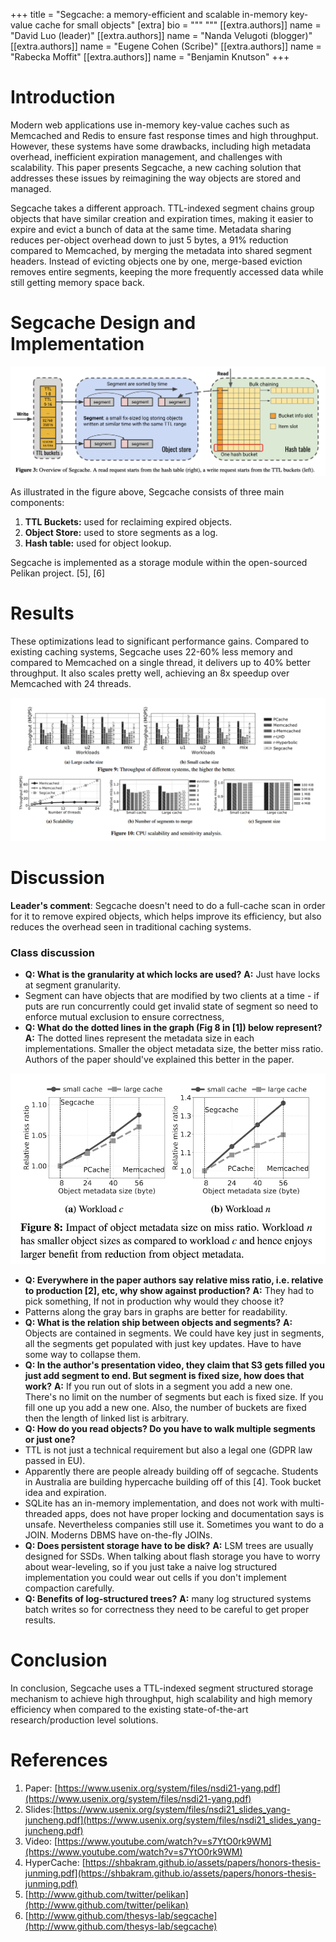 +++
title = "Segcache: a memory-efficient and scalable in-memory key-value cache for small objects"
[extra]
bio = """ """
[[extra.authors]]
name = "David Luo (leader)"
[[extra.authors]]
name = "Nanda Velugoti (blogger)"
[[extra.authors]]
name = "Eugene Cohen (Scribe)"
[[extra.authors]]
name = "Rabecka Moffit"
[[extra.authors]]
name = "Benjamin Knutson"
+++


# Introduction 
Modern web applications use in-memory key-value caches such as Memcached and Redis to ensure fast response times and high throughput. However, these systems have some drawbacks, including high metadata overhead, inefficient expiration management, and challenges with scalability. This paper presents Segcache, a new caching solution that addresses these issues by reimagining the way objects are stored and managed.

Segcache takes a different approach. TTL-indexed segment chains group objects that have similar creation and expiration times, making it easier to expire and evict a bunch of data at the same time. Metadata sharing reduces per-object overhead down to just 5 bytes, a 91% reduction compared to Memcached, by merging the metadata into shared segment headers. Instead of evicting objects one by one, merge-based eviction removes entire segments, keeping the more frequently accessed data while still getting memory space back.

# Segcache Design and Implementation 

![Figure 3](fig-3.png)

As illustrated in the figure above, Segcache consists of three main components:
1. **TTL Buckets:** used for reclaiming expired objects.
2. **Object Store:** used to store segments as a log.
3. **Hash table:** used for object lookup.

Segcache is implemented as a storage module within the open-sourced Pelikan project. [5], [6]


# Results

These optimizations lead to significant performance gains. Compared to existing caching systems, Segcache uses 22-60% less memory and compared to Memcached on a single thread, it delivers up to 40% better throughput. It also scales pretty well, achieving an 8x speedup over Memcached with 24 threads.

![Figure 10](fig-10.png)

# Discussion

**Leader's comment**: Segcache doesn't need to do a full-cache scan in order for it to remove expired objects, which helps improve its efficiency, but also reduces the overhead seen in traditional caching systems.

### Class discussion

- **Q: What is the granularity at which locks are used?** **A:** Just have locks at segment granularity.
- Segment can have objects that are modified by two clients at a time - if puts are run concurrently could get invalid state of segment so need to enforce mutual exclusion to ensure correctness,
- **Q: What do the dotted lines in the graph (Fig 8 in [1]) below represent?** **A:** The dotted lines represent the metadata size in each implementations. Smaller the object metadata size, the better miss ratio. Authors of the paper should've explained this better in the paper.

![Figure 8](fig-8.png)

- **Q: Everywhere in the paper authors say relative miss ratio, i.e. relative to production [2], etc, why show against production?** **A:** They had to pick something, If not in production why would they choose it?
- Patterns along the gray bars in graphs are better for readability.
- **Q: What is the relation ship between objects and segments?** **A:** Objects are contained in segments. We could have key just in segments, all the segments get populated with just key updates.  Have to have some way to collapse them.
- **Q: In the author's presentation video, they claim that S3 gets filled you just add segment to end.  But segment is fixed size, how does that work?** **A:** If you run out of slots in a segment you add a new one.  There's no limit on the number of segments but each is fixed size.  If you fill one up you add a new one. Also, the number of buckets are fixed then the length of linked list is arbitrary.
- **Q: How do you read objects?  Do you have to walk multiple segments or just one?**
- TTL is not just a technical requirement but also a legal one (GDPR law passed in EU).
- Apparently there are people already building off of segcache. Students in Australia are building hypercache building off of this [4]. Took bucket idea and expiration.
- SQLite has an in-memory implementation, and does not work with multi-threaded apps, does not have proper locking and documentation says is unsafe.  Nevertheless companies still use it. Sometimes you want to do a JOIN.  Moderns DBMS have on-the-fly JOINs.
- **Q: Does persistent storage have to be disk?**  **A:** LSM trees are usually designed for SSDs.  When talking about flash storage you have to worry about wear-leveling, so if you just take a naive log structured implementation you could wear out cells if you don't implement compaction carefully.
- **Q: Benefits of log-structured trees?** **A:** many log structured systems batch writes so for correctness they need to be careful to get proper results.

# Conclusion

In conclusion, Segcache uses a TTL-indexed segment structured storage mechanism to achieve high throughput, high scalability and high memory efficiency when compared to the existing state-of-the-art research/production level solutions.

# References
1. Paper: [https://www.usenix.org/system/files/nsdi21-yang.pdf](https://www.usenix.org/system/files/nsdi21-yang.pdf)
2. Slides:[https://www.usenix.org/system/files/nsdi21_slides_yang-juncheng.pdf](https://www.usenix.org/system/files/nsdi21_slides_yang-juncheng.pdf)
3. Video: [https://www.youtube.com/watch?v=s7YtO0rk9WM](https://www.youtube.com/watch?v=s7YtO0rk9WM)
4. HyperCache: [https://shbakram.github.io/assets/papers/honors-thesis-junming.pdf](https://shbakram.github.io/assets/papers/honors-thesis-junming.pdf)
5. [http://www.github.com/twitter/pelikan](http://www.github.com/twitter/pelikan)
6. [http://www.github.com/thesys-lab/segcache](http://www.github.com/thesys-lab/segcache)

